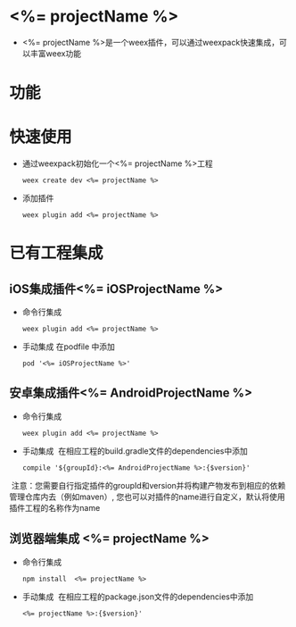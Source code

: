 # <%= projectName %>
- <%= projectName %>是一个weex插件，可以通过weexpack快速集成，可以丰富weex功能

# 功能

# 快速使用
- 通过weexpack初始化一个<%= projectName %>工程
   ```
   weex create dev <%= projectName %>
   ```
- 添加插件
  ```
  weex plugin add <%= projectName %>
  ```

# 已有工程集成
## iOS集成插件<%= iOSProjectName %>
- 命令行集成
  ```
  weex plugin add <%= projectName %>
  ```
- 手动集成
  在podfile 中添加
  ```
  pod '<%= iOSProjectName %>'
  ```

## 安卓集成插件<%= AndroidProjectName %>
- 命令行集成
  ```
  weex plugin add <%= projectName %>
  ```
- 手动集成
  在相应工程的build.gradle文件的dependencies中添加
  ```
  compile '${groupId}:<%= AndroidProjectName %>:{$version}'
  ``` 
  注意：您需要自行指定插件的groupId和version并将构建产物发布到相应的依赖管理仓库内去（例如maven）, 您也可以对插件的name进行自定义，默认将使用插件工程的名称作为name


## 浏览器端集成 <%= projectName %>
- 命令行集成
  ```
  npm install  <%= projectName %>
  ```
- 手动集成
  在相应工程的package.json文件的dependencies中添加
  ```
  <%= projectName %>:{$version}'
  ``` 
  
